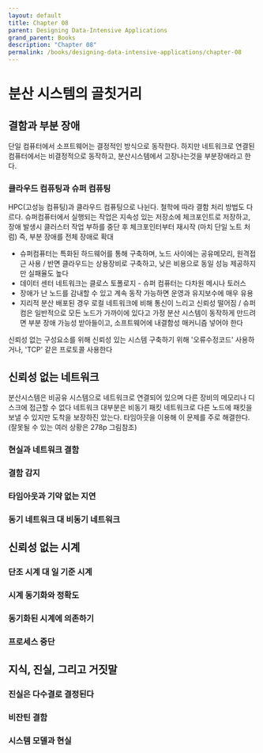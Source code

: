 ```yaml
---
layout: default
title: Chapter 08
parent: Designing Data-Intensive Applications
grand_parent: Books
description: "Chapter 08"
permalink: /books/designing-data-intensive-applications/chapter-08
---
```


# 분산 시스템의 골칫거리
## 결함과 부분 장애
단일 컴퓨터에서 소프트웨어는 결정적인 방식으로 동작한다.
하지만 네트워크로 연결된 컴퓨터에서는 비결정적으로 동작하고, 분산시스템에서 고장나는것을 부분장애라고 한다.

### 클라우드 컴퓨팅과 슈퍼 컴퓨팅
HPC(고성능 컴퓨팅)과 클라우드 컴퓨팅으로 나뉜다. 
철학에 따라 결함 처리 방법도 다르다. 
슈퍼컴퓨터에서 실행되는 작업은 지속성 있는 저장소에 체크포인트로 저장하고, 장애 발생시 클러스터 작업 부하를 중단 후 체크포인터부터 재시작 (마치 단일 노트 처럼)
즉, 부분 장애를 전체 장애로 확대
- 슈퍼컴퓨터는 특화된 하드웨어를 통해 구축하며, 노드 사이에는 공유메모리, 원격접근 사용 / 반면 클라우드는 상용장비로 구축하고, 낮은 비용으로 동일 성능 제공하지만 실패율도 높다
- 데이터 센터 네트워크는 클로스 토폴로지 - 슈퍼 컴퓨터는 다차원 메시나 토러스
- 장애가 난 노드를 감내할 수 있고 계속 동작 가능하면 운영과 유지보수에 매우 유용
- 지리적 분산 배포된 경우 로컬 네트워크에 비해 통신이 느리고 신뢰성 떨어짐 / 슈퍼컴은 일반적으로 모든 노드가 가까이에 있다고 가정
분산 시스템이 동작하게 만드려면 부분 장애 가능성 받아들이고, 소프트웨어에 내결함성 매커니즘 넣어야 한다

신뢰성 없는 구성요소를 위해 신뢰성 있는 시스템 구축하기 위해 '오류수정코드' 사용하거나, 'TCP' 같은 프로토콜 사용한다

## 신뢰성 없는 네트워크
분산시스템은 비공유 시스템으로 네트워크로 연결되어 있으며 다른 장비의 메모리나 디스크에 접근할 수 없다
네트워크 대부분은 비동기 패킷 네트워크로 다른 노드에 패킷을 보낼 수 있지만 도착을 보장하진 았는다. 타임아웃을 이용해 이 문제를 주로 해결한다. 
(잘못될 수 있는 여러 상황은 278p 그림참조)

### 현실과 네트워크 결함


### 결함 감지
### 타임아웃과 기약 없는 지연
### 동기 네트워크 대 비동기 네트워크

## 신뢰성 없는 시계
### 단조 시계 대 일 기준 시계
### 시계 동기화와 정확도
### 동기화된 시계에 의존하기
### 프로세스 중단

## 지식, 진실, 그리고 거짓말
### 진실은 다수결로 결정된다
### 비잔틴 결함
### 시스템 모델과 현실
